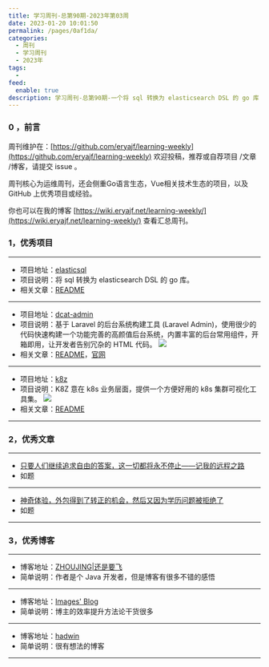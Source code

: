 ```yaml
---
title: 学习周刊-总第90期-2023年第03周
date: 2023-01-20 10:01:50
permalink: /pages/0af1da/
categories:
  - 周刊
  - 学习周刊
  - 2023年
tags:
  -
feed:
  enable: true
description: 学习周刊-总第90期-一个将 sql 转换为 elasticsearch DSL 的 go 库
---
```



### 0 ，前言

周刊维护在：[https://github.com/eryajf/learning-weekly](https://github.com/eryajf/learning-weekly)  欢迎投稿，推荐或自荐项目 /文章 /博客，请提交 issue 。

周刊核心为运维周刊，还会侧重Go语言生态，Vue相关技术生态的项目，以及 GitHub 上优秀项目或经验。

你也可以在我的博客 [https://wiki.eryajf.net/learning-weekly/](https://wiki.eryajf.net/learning-weekly/) 查看汇总周刊。


### 1，优秀项目

---

- 项目地址：[elasticsql](https://github.com/cch123/elasticsql)
- 项目说明：将 sql 转换为 elasticsearch DSL 的 go 库。
- 相关文章：[README](https://github.com/cch123/elasticsql#readme)

---

- 项目地址：[dcat-admin](https://github.com/jqhph/dcat-admin)
- 项目说明：基于 Laravel 的后台系统构建工具 (Laravel Admin)，使用很少的代码快速构建一个功能完善的高颜值后台系统，内置丰富的后台常用组件，开箱即用，让开发者告别冗杂的 HTML 代码。
  ![](http://t.eryajf.net/imgs/2023/01/5c9362499fd75ba6.png)
- 相关文章：[README](https://github.com/jqhph/dcat-admin#readme)，[官网](http://www.dcatadmin.com/)

---

- 项目地址：[k8z](https://github.com/gotomicro/k8z)
- 项目说明：K8Z 意在 k8s 业务层面，提供一个方便好用的 k8s 集群可视化工具集。
  ![](http://t.eryajf.net/imgs/2023/01/0b9016206de614f3.gif)
- 相关文章：[README](https://github.com/gotomicro/k8z#readme)

---

### 2，优秀文章

---

- [只要人们继续追求自由的答案，这一切都将永不停止——记我的远程之路](https://v2ex.com/t/907587#reply2)
- 如题

---

- [神奇体验，外包得到了转正的机会，然后又因为学历问题被拒绝了](https://v2ex.com/t/907026#reply74)
- 如题

---

### 3，优秀博客

---

- 博客地址：[ZHOUJING|还是要飞](https://www.zjhuiwan.cn/index)
- 简单说明：作者是个 Java 开发者，但是博客有很多不错的感悟

---

- 博客地址：[Images' Blog](https://imageslr.com/)
- 简单说明：博主的效率提升方法论干货很多

---

- 博客地址：[hadwin](https://hadwinn.github.io)
- 简单说明：很有想法的博客

---